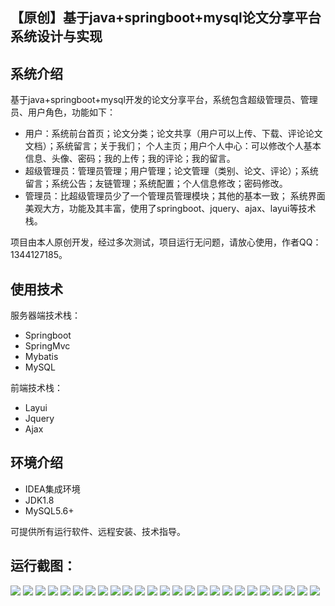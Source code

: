 ## 【原创】基于java+springboot+mysql论文分享平台系统设计与实现

## 系统介绍

基于java+springboot+mysql开发的论文分享平台，系统包含超级管理员、管理员、用户角色，功能如下：
- 用户：系统前台首页；论文分类；论文共享（用户可以上传、下载、评论论文文档）；系统留言；关于我们；
个人主页；用户个人中心：可以修改个人基本信息、头像、密码；我的上传；我的评论；我的留言。
- 超级管理员：管理员管理；用户管理；论文管理（类别、论文、评论）；系统留言；系统公告；友链管理；系统配置；个人信息修改；密码修改。
- 管理员：比超级管理员少了一个管理员管理模块；其他的基本一致；
系统界面美观大方，功能及其丰富，使用了springboot、jquery、ajax、layui等技术栈。

项目由本人原创开发，经过多次测试，项目运行无问题，请放心使用，作者QQ：1344127185。

## 使用技术

服务器端技术栈：

- Springboot
- SpringMvc
- Mybatis
- MySQL

前端技术栈：

- Layui
- Jquery
- Ajax

## 环境介绍

- IDEA集成环境
- JDK1.8
- MySQL5.6+

可提供所有运行软件、远程安装、技术指导。

## 运行截图：
![](https://github.com/itcoderyhl/Paper/blob/main/images/2.png)
![](https://github.com/itcoderyhl/Paper/blob/main/images/3.png)
![](https://github.com/itcoderyhl/Paper/blob/main/images/4.png)
![](https://github.com/itcoderyhl/Paper/blob/main/images/5.png)
![](https://github.com/itcoderyhl/Paper/blob/main/images/6.png)
![](https://github.com/itcoderyhl/Paper/blob/main/images/7.png)
![](https://github.com/itcoderyhl/Paper/blob/main/images/8.png)
![](https://github.com/itcoderyhl/Paper/blob/main/images/9.png)
![](https://github.com/itcoderyhl/Paper/blob/main/images/10.png)
![](https://github.com/itcoderyhl/Paper/blob/main/images/11.png)
![](https://github.com/itcoderyhl/Paper/blob/main/images/12.png)
![](https://github.com/itcoderyhl/Paper/blob/main/images/13.png)
![](https://github.com/itcoderyhl/Paper/blob/main/images/14.png)
![](https://github.com/itcoderyhl/Paper/blob/main/images/15.png)
![](https://github.com/itcoderyhl/Paper/blob/main/images/16.png)
![](https://github.com/itcoderyhl/Paper/blob/main/images/17.png)
![](https://github.com/itcoderyhl/Paper/blob/main/images/18.png)
![](https://github.com/itcoderyhl/Paper/blob/main/images/19.png)
![](https://github.com/itcoderyhl/Paper/blob/main/images/20.png)
![](https://github.com/itcoderyhl/Paper/blob/main/images/21.png)
![](https://github.com/itcoderyhl/Paper/blob/main/images/22.png)
![](https://github.com/itcoderyhl/Paper/blob/main/images/23.png)
![](https://github.com/itcoderyhl/Paper/blob/main/images/24.png)
![](https://github.com/itcoderyhl/Paper/blob/main/images/25.png)
![](https://github.com/itcoderyhl/Paper/blob/main/images/26.png)

